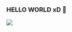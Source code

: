 ### HELLO WORLD xD 👋
<img src="https://github-readme-stats.vercel.app/api?username=KalashnikovKV&&show_icons=true&title_color=ffffff&icon_color=bb2acf&text_color=daf7dc&bg_color=151515">
